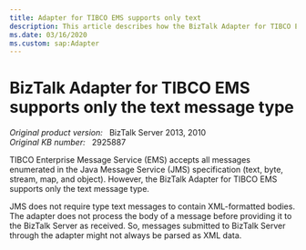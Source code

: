 ```yaml
---
title: Adapter for TIBCO EMS supports only text
description: This article describes how the BizTalk Adapter for TIBCO EMS supports only the text message type.
ms.date: 03/16/2020
ms.custom: sap:Adapter
---
```

# BizTalk Adapter for TIBCO EMS supports only the text message type

_Original product version:_ &nbsp; BizTalk Server 2013, 2010  
_Original KB number:_ &nbsp; 2925887

TIBCO Enterprise Message Service (EMS) accepts all messages enumerated in the Java Message Service (JMS) specification (text, byte, stream, map, and object). However, the BizTalk Adapter for TIBCO EMS supports only the text message type.

JMS does not require type text messages to contain XML-formatted bodies. The adapter does not process the body of a message before providing it to the BizTalk Server as received. So, messages submitted to BizTalk Server through the adapter might not always be parsed as XML data.
